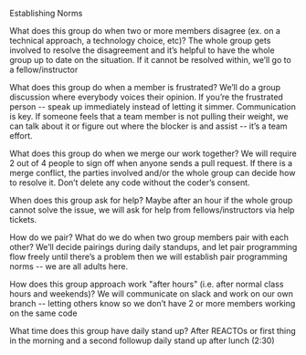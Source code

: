 Establishing Norms

  What does this group do when two or more members disagree (ex. on a technical approach, a technology choice, etc)?
    The whole group gets involved to resolve the disagreement and it’s helpful to have the whole group up to date on the situation.       If it cannot be resolved within, we’ll go to a fellow/instructor


  What does this group do when a member is frustrated?
    We’ll do a group discussion where everybody voices their opinion. If you’re the frustrated person -- speak up immediately instead     of letting it simmer. Communication is key. If someone feels that a team member is not pulling their weight, we can talk about it     or figure out where the blocker is and assist -- it’s a team effort.

  What does this group do when we merge our work together?
    We will require 2 out of 4 people to sign off when anyone sends a pull request. If there is a merge conflict, the parties             involved and/or the whole group can decide how to resolve it. Don’t delete any code without the coder’s consent.

  When does this group ask for help?
    Maybe after an hour if the whole group cannot solve the issue, we will ask for help from fellows/instructors via help tickets.

  How do we pair? What do we do when two group members pair with each other?
    We’ll decide pairings during daily standups, and let pair programming flow freely until there’s a problem then we will establish     pair programming norms -- we are all adults here.

  How does this group approach work "after hours" (i.e. after normal class hours and weekends)?
    We will communicate on slack and work on our own branch -- letting others know so we don’t have 2 or more members working on the     same code

  What time does this group have daily stand up?
    After REACTOs or first thing in the morning and a second followup daily stand up after lunch (2:30)
